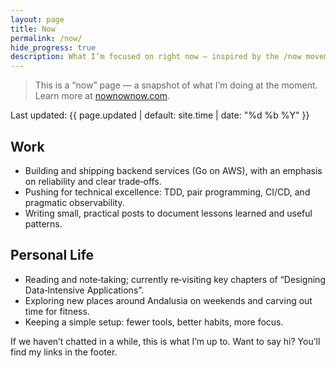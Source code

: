 ```yaml
---
layout: page
title: Now
permalink: /now/
hide_progress: true
description: What I’m focused on right now — inspired by the /now movement.
---
```


> This is a “now” page — a snapshot of what I’m doing at the moment. Learn more at [nownownow.com](https://nownownow.com/about).

Last updated: {{ page.updated | default: site.time | date: "%d %b %Y" }}

## Work

- Building and shipping backend services (Go on AWS), with an emphasis on reliability and clear trade‑offs.
- Pushing for technical excellence: TDD, pair programming, CI/CD, and pragmatic observability.
- Writing small, practical posts to document lessons learned and useful patterns.

## Personal Life

- Reading and note‑taking; currently re‑visiting key chapters of “Designing Data‑Intensive Applications”.
- Exploring new places around Andalusia on weekends and carving out time for fitness.
- Keeping a simple setup: fewer tools, better habits, more focus.

If we haven’t chatted in a while, this is what I’m up to. Want to say hi? You’ll find my links in the footer.

